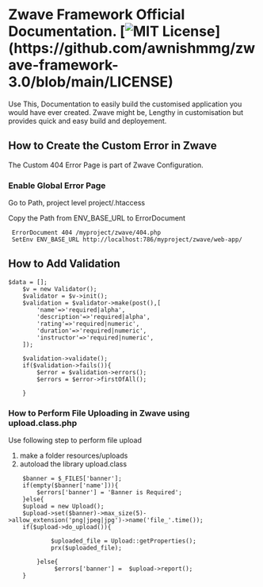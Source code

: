 
# Zwave Framework Official Documentation. [![MIT License](https://img.shields.io/apm/l/atomic-design-ui.svg?)](https://github.com/awnishmmg/zwave-framework-3.0/blob/main/LICENSE)
Use This, Documentation to easily build the customised application you would have ever created.
Zwave might be, Lengthy in customisation but provides
quick and easy build and deployement.

## How to Create the Custom Error in Zwave

The Custom 404 Error Page is part of Zwave Configuration.
### Enable Global Error Page
Go to Path, project level 
project/.htaccess

Copy the Path from ENV_BASE_URL to ErrorDocument
```
 ErrorDocument 404 /myproject/zwave/404.php
 SetEnv ENV_BASE_URL http://localhost:786/myproject/zwave/web-app/
```
    
## How to Add Validation 
```
$data = [];
	$v = new Validator();
	$validator = $v->init();
	$validation = $validator->make(post(),[
		'name'=>'required|alpha',
		'description'=>'required|alpha',
		'rating'=>'required|numeric',
		'duration'=>'required|numeric',
		'instructor'=>'required|numeric',
	]);

	$validation->validate();
	if($validation->fails()){
		$error = $validation->errors();
		$errors = $error->firstOfAll();

	}

```
### How to Perform File Uploading in Zwave using upload.class.php 
Use following step to perform file upload
1. make a folder resources/uploads
2. autoload the library upload.class
```
	$banner = $_FILES['banner'];
	if(empty($banner['name'])){
		$errors['banner'] = 'Banner is Required';
	}else{
	$upload = new Upload();
	$upload->set($banner)->max_size(5)->allow_extension('png|jpeg|jpg')->name('file_'.time());
	if($upload->do_upload()){

			$uploaded_file = Upload::getProperties();
			prx($uploaded_file);

		}else{
			 $errors['banner'] =  $upload->report();
	}


```
